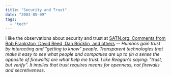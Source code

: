 ```yaml
---
title: "Security and Trust"
date: "2003-05-09"
tags: 
  - "tech"
---
```


I like the observations about security and trust at [SATN.org: Comments from Bob Frankston, David Reed, Dan Bricklin, and others](http://www.satn.org/archive/2003_05_04_archive.html#200266264 "SATN.org: Comments from Bob Frankston, David Reed, Dan Bricklin, and others") -- _Humans gain trust by interacting and "getting to know" people. Transparent technologies that make it easy to see what people and companies are up to (in a sense the opposite of firewalls) are what help me trust. I like Reagan's saying: "trust, but verify". It implies that trust requires means for openness, not firewalls and secretiveness_.
